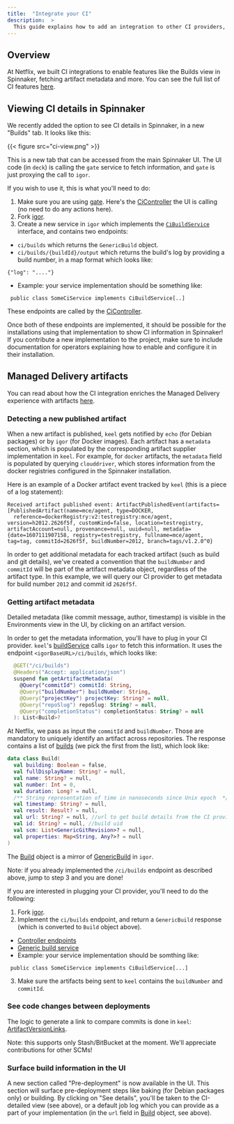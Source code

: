 ```yaml
---
title:  "Integrate your CI"
description:  >
  This guide explains how to add an integration to other CI providers, so that users leveraging those providers can enjoy the new features.
---
```


## Overview

At Netflix, we built CI integrations to enable features like the Builds view in Spinnaker, fetching artifact metadata and more. You can see the full list of CI features [here](/docs/guides/user/managed-delivery/CI-features).

## Viewing CI details in Spinnaker

We recently added the option to see CI details in Spinnaker, in a new "Builds" tab.
It looks like this:

{{< figure src="ci-view.png" >}}

This is a new tab that can be accessed from the main Spinnaker UI.
The UI code (in `deck`) is calling the `gate` service to fetch information, and `gate` is just proxying the call to `igor`.

If you wish to use it, this is what you'll need to do:
1. Make sure you are using [gate](https://github.com/spinnaker/gate). Here's the [CiController](https://github.com/spinnaker/gate/blob/master/gate-web/src/main/groovy/com/netflix/spinnaker/gate/controllers/CiController.java) the UI is calling (no need to do any actions here).
2. Fork [igor](https://github.com/spinnaker/igor).
3. Create a new service in `igor` which implements the [`CiBuildService`](https://github.com/spinnaker/igor/blob/master/igor-web/src/main/java/com/netflix/spinnaker/igor/ci/CiBuildService.java) interface, and contains two endpoints:
- `ci/builds` which returns the `GenericBuild` object.
- `ci/builds/{buildId}/output` which returns the build's log by providing a build number, in a map format which looks like:
```
{"log": "...."}
```

- Example: your service implementation should be something like:
```
 public class SomeCiService implements CiBuildService[..]
```
These endpoints are called by the [CiController](https://github.com/spinnaker/igor/blob/master/igor-web/src/main/java/com/netflix/spinnaker/igor/ci/CiController.java).

Once both of these endpoints are implemented, it should be possible for the installations using that implementation to show CI information in Spinnaker!
If you contribute a new implementation to the project, make sure to include documentation for operators explaining how to enable and configure it in their installation.


## Managed Delivery artifacts

You can read about how the CI integration enriches the Managed Delivery experience with artifacts [here](/docs/guides/user/managed-delivery/CI-features).

### Detecting a new published artifact

When a new artifact is published, `keel` gets notified by `echo` (for Debian packages) or by `igor` (for Docker images). Each artifact has a `metadata` section, which is populated by the corresponding artifact supplier implementation in `keel`.
For example, for `docker` artifacts, the `metadata` field is populated by querying `clouddriver`, which stores information from the docker registries configured in the Spinnaker installation.

Here is an example of a Docker artifact event tracked by `keel` (this is a piece of a log statement):
```
Received artifact published event: ArtifactPublishedEvent(artifacts=[PublishedArtifact(name=mce/agent, type=DOCKER,
  reference=dockerRegistry:v2:testregistry:mce/agent, version=h2012.2626f5f, customKind=false, location=testregistry, artifactAccount=null, provenance=null, uuid=null, metadata={date=1607111907158, registry=testregistry, fullname=mce/agent, tag=tag, commitId=2626f5f, buildNumber=2012, branch=tags/v1.2.0^0}
```

In order to get additional metadata for each tracked artifact (such as build and git details), we've created a convention that the `buildNumber` and `commitId` will be part of the artifact metadata object, regardless of the artifact type.
In this example, we will query our CI provider to get metadata for build number `2012` and commit id `2626f5f`.

### Getting artifact metadata

Detailed metadata (like commit message, author, timestamp) is visible in the Environments view in the UI, by clicking on an artifact version.

In order to get the metadata information, you'll have to plug in your CI provider.
`keel`'s [buildService](https://github.com/spinnaker/keel/blob/master/keel-igor/src/main/kotlin/com/netflix/spinnaker/keel/igor/BuildService.kt) calls `igor` to fetch this information. It uses the endpoint `<igorBaseURL>/ci/builds`, which looks like:
```kotlin
  @GET("/ci/builds")
  @Headers("Accept: application/json")
  suspend fun getArtifactMetadata(
    @Query("commitId") commitId: String,
    @Query("buildNumber") buildNumber: String,
    @Query("projectKey") projectKey: String? = null,
    @Query("repoSlug") repoSlug: String? = null,
    @Query("completionStatus") completionStatus: String? = null
  ): List<Build>?
```

At Netflix, we pass as input the `commitId` and `buildNumber`. Those are mandatory to uniquely identify an artifact across repositories.
The response contains a list of [builds](https://github.com/spinnaker/keel/blob/master/keel-igor/src/main/kotlin/com/netflix/spinnaker/keel/igor/model/Build.kt) (we pick the first from the list), which look like:
```kotlin
data class Build(
  val building: Boolean = false,
  val fullDisplayName: String? = null,
  val name: String? = null,
  val number: Int = 0,
  val duration: Long? = null,
  /** String representation of time in nanoseconds since Unix epoch  */
  val timestamp: String? = null,
  val result: Result? = null,
  val url: String? = null, //url to get build details from the CI provider (like jenkins)
  val id: String? = null, //build uid
  val scm: List<GenericGitRevision>? = null,
  val properties: Map<String, Any?>? = null
)
```
The [Build](https://github.com/spinnaker/keel/blob/master/keel-igor/src/main/kotlin/com/netflix/spinnaker/keel/igor/model/Build.kt) object is a mirror of [GenericBuild](https://github.com/spinnaker/igor/blob/master/igor-core/src/main/java/com/netflix/spinnaker/igor/build/model/GenericBuild.java) in `igor`.

Note: if you already implemented the `/ci/builds` endpoint as described above, jump to step 3 and you are done!

If you are interested in plugging your CI provider, you'll need to do the following:
1. Fork [igor](https://github.com/spinnaker/igor).
2. Implement the `ci/builds` endpoint, and return a `GenericBuild` response (which is converted to `Build` object above).
- [Controller endpoints](https://github.com/spinnaker/igor/blob/master/igor-web/src/main/java/com/netflix/spinnaker/igor/ci/CiController.java)
- [Generic build service](https://github.com/spinnaker/igor/blob/master/igor-web/src/main/java/com/netflix/spinnaker/igor/ci/CiBuildService.java)
- Example: your service implementation should be somthing like:
```
 public class SomeCiService implements CiBuildService[...]
```
3. Make sure the artifacts being sent to `keel` contains the `buildNumber` and `commitId`.


### See code changes between deployments

The logic to generate a link to compare commits is done in `keel`: [ArtifactVersionLinks](https://github.com/spinnaker/keel/blob/master/keel-core/src/main/kotlin/com/netflix/spinnaker/keel/artifacts/ArtifactVersionLinks.kt).

Note: this supports only Stash/BitBucket at the moment. We'll appreciate contributions for other SCMs!

### Surface build information in the UI

A new section called "Pre-deployment" is now available in the UI. This section will surface pre-deployment steps like baking (for Debian packages only) or building.
By clicking on "See details", you'll be taken to the CI-detailed view (see above), or a default job log which you can provide as a part of your implementation (in the `url` field in [Build](https://github.com/spinnaker/keel/blob/master/keel-igor/src/main/kotlin/com/netflix/spinnaker/keel/igor/model/Build.kt) object, see above).